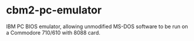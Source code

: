 # cbm2-pc-emulator
IBM PC BIOS emulator, allowing unmodified MS-DOS software to be run on a Commodore 710/610 with 8088 card.
